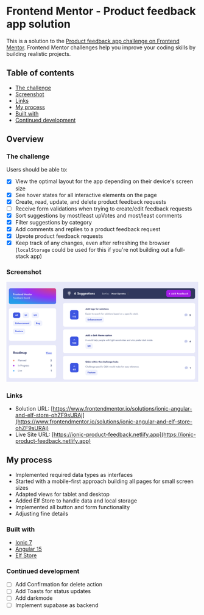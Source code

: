# Frontend Mentor - Product feedback app solution

This is a solution to the [Product feedback app challenge on Frontend Mentor](https://www.frontendmentor.io/challenges/product-feedback-app-wbvUYqjR6). Frontend Mentor challenges help you improve your coding skills by building realistic projects.

## Table of contents

- [The challenge](#the-challenge)
- [Screenshot](#screenshot)
- [Links](#links)
- [My process](#my-process)
- [Built with](#built-with)
- [Continued development](#continued-development)

## Overview

### The challenge

Users should be able to:

- [x] View the optimal layout for the app depending on their device's screen size
- [x] See hover states for all interactive elements on the page
- [x] Create, read, update, and delete product feedback requests
- [ ] Receive form validations when trying to create/edit feedback requests
- [x] Sort suggestions by most/least upVotes and most/least comments
- [x] Filter suggestions by category
- [x] Add comments and replies to a product feedback request
- [x] Upvote product feedback requests
- [x] Keep track of any changes, even after refreshing the browser (`localStorage` could be used for this if you're not building out a full-stack app)

### Screenshot

![](./screenshot.png)

### Links

- Solution URL: [https://www.frontendmentor.io/solutions/ionic-angular-and-elf-store-ohZF9sURAj](https://www.frontendmentor.io/solutions/ionic-angular-and-elf-store-ohZF9sURAj)
- Live Site URL: [https://ionic-product-feedback.netlify.app](https://ionic-product-feedback.netlify.app)

## My process

- Implemented required data types as interfaces
- Started with a mobile-first approach building all pages for small screen sizes
- Adapted views for tablet and desktop
- Added Elf Store to handle data and local storage
- Implemented all button and form functionality 
- Adjusting fine details

### Built with

- [Ionic 7](https://ionicframework.com/)
- [Angular 15](https://angular.io/)
- [Elf Store](https://ngneat.github.io/elf/)

### Continued development

- [ ] Add Confirmation for delete action
- [ ] Add Toasts for status updates
- [ ] Add darkmode
- [ ] Implement supabase as backend
